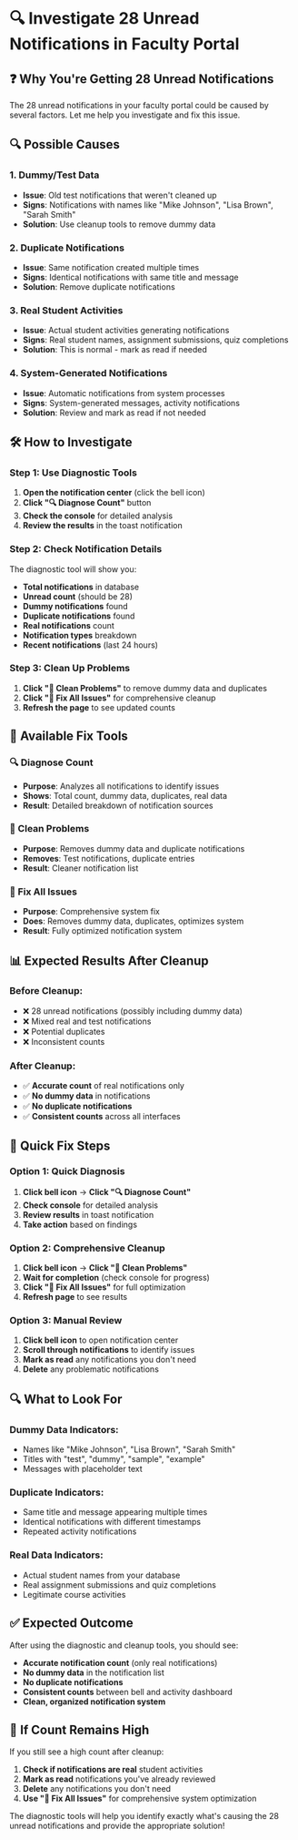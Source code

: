 # 🔍 Investigate 28 Unread Notifications in Faculty Portal

## ❓ **Why You're Getting 28 Unread Notifications**

The 28 unread notifications in your faculty portal could be caused by several factors. Let me help you investigate and fix this issue.

## 🔍 **Possible Causes**

### **1. Dummy/Test Data**
- **Issue**: Old test notifications that weren't cleaned up
- **Signs**: Notifications with names like "Mike Johnson", "Lisa Brown", "Sarah Smith"
- **Solution**: Use cleanup tools to remove dummy data

### **2. Duplicate Notifications**
- **Issue**: Same notification created multiple times
- **Signs**: Identical notifications with same title and message
- **Solution**: Remove duplicate notifications

### **3. Real Student Activities**
- **Issue**: Actual student activities generating notifications
- **Signs**: Real student names, assignment submissions, quiz completions
- **Solution**: This is normal - mark as read if needed

### **4. System-Generated Notifications**
- **Issue**: Automatic notifications from system processes
- **Signs**: System-generated messages, activity notifications
- **Solution**: Review and mark as read if not needed

## 🛠️ **How to Investigate**

### **Step 1: Use Diagnostic Tools**
1. **Open the notification center** (click the bell icon)
2. **Click "🔍 Diagnose Count"** button
3. **Check the console** for detailed analysis
4. **Review the results** in the toast notification

### **Step 2: Check Notification Details**
The diagnostic tool will show you:
- **Total notifications** in database
- **Unread count** (should be 28)
- **Dummy notifications** found
- **Duplicate notifications** found
- **Real notifications** count
- **Notification types** breakdown
- **Recent notifications** (last 24 hours)

### **Step 3: Clean Up Problems**
1. **Click "🧹 Clean Problems"** to remove dummy data and duplicates
2. **Click "🔧 Fix All Issues"** for comprehensive cleanup
3. **Refresh the page** to see updated counts

## 🔧 **Available Fix Tools**

### **🔍 Diagnose Count**
- **Purpose**: Analyzes all notifications to identify issues
- **Shows**: Total count, dummy data, duplicates, real data
- **Result**: Detailed breakdown of notification sources

### **🧹 Clean Problems**
- **Purpose**: Removes dummy data and duplicate notifications
- **Removes**: Test notifications, duplicate entries
- **Result**: Cleaner notification list

### **🔧 Fix All Issues**
- **Purpose**: Comprehensive system fix
- **Does**: Removes dummy data, duplicates, optimizes system
- **Result**: Fully optimized notification system

## 📊 **Expected Results After Cleanup**

### **Before Cleanup:**
- ❌ 28 unread notifications (possibly including dummy data)
- ❌ Mixed real and test notifications
- ❌ Potential duplicates
- ❌ Inconsistent counts

### **After Cleanup:**
- ✅ **Accurate count** of real notifications only
- ✅ **No dummy data** in notifications
- ✅ **No duplicate notifications**
- ✅ **Consistent counts** across all interfaces

## 🎯 **Quick Fix Steps**

### **Option 1: Quick Diagnosis**
1. **Click bell icon** → **Click "🔍 Diagnose Count"**
2. **Check console** for detailed analysis
3. **Review results** in toast notification
4. **Take action** based on findings

### **Option 2: Comprehensive Cleanup**
1. **Click bell icon** → **Click "🧹 Clean Problems"**
2. **Wait for completion** (check console for progress)
3. **Click "🔧 Fix All Issues"** for full optimization
4. **Refresh page** to see results

### **Option 3: Manual Review**
1. **Click bell icon** to open notification center
2. **Scroll through notifications** to identify issues
3. **Mark as read** any notifications you don't need
4. **Delete** any problematic notifications

## 🔍 **What to Look For**

### **Dummy Data Indicators:**
- Names like "Mike Johnson", "Lisa Brown", "Sarah Smith"
- Titles with "test", "dummy", "sample", "example"
- Messages with placeholder text

### **Duplicate Indicators:**
- Same title and message appearing multiple times
- Identical notifications with different timestamps
- Repeated activity notifications

### **Real Data Indicators:**
- Actual student names from your database
- Real assignment submissions and quiz completions
- Legitimate course activities

## ✅ **Expected Outcome**

After using the diagnostic and cleanup tools, you should see:
- **Accurate notification count** (only real notifications)
- **No dummy data** in the notification list
- **No duplicate notifications**
- **Consistent counts** between bell and activity dashboard
- **Clean, organized notification system**

## 🚨 **If Count Remains High**

If you still see a high count after cleanup:
1. **Check if notifications are real** student activities
2. **Mark as read** notifications you've already reviewed
3. **Delete** any notifications you don't need
4. **Use "🔧 Fix All Issues"** for comprehensive system optimization

The diagnostic tools will help you identify exactly what's causing the 28 unread notifications and provide the appropriate solution!

















